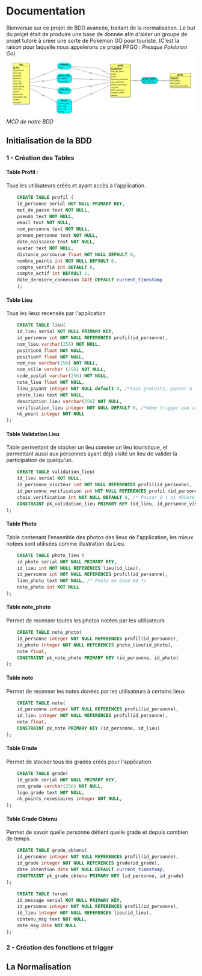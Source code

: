 # Documentation
Bienvenue sur ce projet de BDD avancée, traitant de la normalisation. 
Le but du projet était de produire une base de donnée afin d'aider un groupe de projet tutoré à créer une sorte de Pokémon GO pour touriste. (C'est la raison pour laquelle nous appelerons ce projet PPGO : _Presque Pokémon Go_)
![MCD de notre Table](https://raw.githubusercontent.com/JugurthaK/bdd/master/img/bdd.PNG)
_MCD de notre BDD_

## Initialisation de la BDD

### 1 - Création des Tables

#### Table Profil :
Tous les utilisateurs créés et ayant accès à l'application.
~~~~sql    
    CREATE TABLE profil (
    id_personne serial NOT NULL PRIMARY KEY,
    mot_de_passe text NOT NULL,
    pseudo text NOT NULL,
    email text NOT NULL,
    nom_personne text NOT NULL,
    prenom_personne text NOT NULL,
    date_naissance text NOT NULL,
    avatar text NOT NULL,
    distance_parcourue float NOT NULL DEFAULT 0,
    nombre_points int NOT NULL DEFAULT 0,
    compte_verifié int DEFAULT 0,
    compte_actif int DEFAULT 1,
    date_derniere_connexion DATE DEFAULT current_timestamp
    );  
~~~~
#### Table Lieu
Tous les lieux recensés par l'application
~~~~sql
    CREATE TABLE lieu(
	id_lieu serial NOT NULL PRIMARY KEY,
	id_personne int NOT NULL REFERENCES profil(id_personne),
	nom_lieu varchar(256) NOT NULL,
	positionX float NOT NULL,
	positionY float NOT NULL,
	nom_rue varchar(256) NOT NULL,
	nom_ville varchar (256) NOT NULL,
	code_postal varchar(256) NOT NULL,
	note_lieu float NOT NULL,
	lieu_payant integer NOT NULL default 0, /*tous gratuits, passer à 1 quand c'est payant*/
	photo_lieu text NOT NULL,
	description_lieu varchar(256) NOT NULL,
	verification_lieu integer NOT NULL DEFAULT 0, /*même trigger que validation_lieu*/
	nb_point integer NOT NULL
);
~~~~
#### Table Validation Lieu
Table permettant de stocker un lieu comme un lieu touristique, et permettant aussi aux personnes ayant déjà visité un lieu de valider la participation de quelqu'un. 
~~~~sql
    CREATE TABLE validation_lieu(
    id_lieu serial NOT NULL,
    id_personne_visiteur int NOT NULL REFERENCES profil(id_personne),
    id_personne_verification int NOT NULL REFERENCES profil (id_personne),
    choix_verification int NOT NULL DEFAULT 0, /* Passer à 1 si nbVote > count(id_personne_verification)/2 */
	CONSTRAINT pk_validation_lieu PRIMARY KEY (id_lieu, id_personne_visiteur, id_personne_verification)
);
~~~~
#### Table Photo
Table contenant l'ensemble des photos des lieux de l'application, les mieux notées sont utilisées comme illustration du Lieu.
~~~~sql
    CREATE TABLE photo_lieu (
	id_photo serial NOT NULL PRIMARY KEY,
    id_lieu int NOT NULL REFERENCES lieu(id_lieu),
    id_personne int NOT NULL REFERENCES profil(id_personne),
    lien_photo text NOT NULL, /* Photo en base 64 */
    note_photo int NOT NULL
);
~~~~
#### Table note_photo
Permet de recenser toutes les photos notées par les utilisateurs
~~~~sql
    CREATE TABLE note_photo(
	id_personne integer NOT NULL REFERENCES profil(id_personne),
	id_photo integer NOT NULL REFERENCES photo_lieu(id_photo),
	note float,
	CONSTRAINT pk_note_photo PRIMARY KEY (id_personne, id_photo)
);
~~~~
#### Table note
Permet de recenser les notes donées par les utilisateurs à certains lieux
~~~~sql
    CREATE TABLE note(
	id_personne integer NOT NULL REFERENCES profil(id_personne),
	id_lieu integer NOT NULL REFERENCES profil(id_personne),
	note float,
	CONSTRAINT pk_note PRIMARY KEY (id_personne, id_lieu)
);
~~~~
#### Table Grade
Permet de stocker tous les grades créés pour l'application.
~~~~sql
    CREATE TABLE grade(
	id_grade serial NOT NULL PRIMARY KEY,
	nom_grade varchar(256) NOT NULL,
	logo_grade text NOT NULL,
	nb_points_necessaires integer NOT NULL,
);
~~~~
#### Table Grade Obtenu
Permet de savoir quelle personne détient quelle grade et depuis combien de temps.
~~~~sql
    CREATE TABLE grade_obtenu(
	id_personne integer NOT NULL REFERENCES profil(id_personne),
	id_grade integer NOT NULL REFERENCES grade(id_grade),
	date_obtention date NOT NULL DEFAULT current_timestamp,
	CONSTRAINT pk_grade_obtenu PRIMARY KEY (id_personne, id_grade)
);
~~~~
~~~~sql
    CREATE TABLE forum(
	id_message serial NOT NULL PRIMARY KEY,
	id_personne integer NOT NULL REFERENCES profil(id_personne),
	id_lieu integer NOT NULL REFERENCES lieu(id_lieu),
	contenu_msg text NOT NULL,
	date_msg date NOT NULL
);
~~~~

### 2 - Création des fonctions et trigger


## La Normalisation
